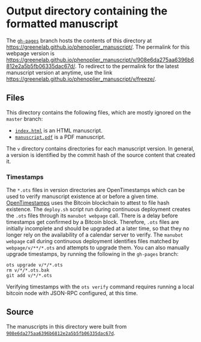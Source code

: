 # Output directory containing the formatted manuscript

The [`gh-pages`](https://github.com/greenelab/phenoplier_manuscript/tree/gh-pages) branch hosts the contents of this directory at <https://greenelab.github.io/phenoplier_manuscript/>.
The permalink for this webpage version is <https://greenelab.github.io/phenoplier_manuscript/v/908e6da275aa6396b6812e2a5b5fb06335dac67d/>.
To redirect to the permalink for the latest manuscript version at anytime, use the link <https://greenelab.github.io/phenoplier_manuscript/v/freeze/>.

## Files

This directory contains the following files, which are mostly ignored on the `master` branch:

+ [`index.html`](index.html) is an HTML manuscript.
+ [`manuscript.pdf`](manuscript.pdf) is a PDF manuscript.

The `v` directory contains directories for each manuscript version.
In general, a version is identified by the commit hash of the source content that created it.

### Timestamps

The `*.ots` files in version directories are OpenTimestamps which can be used to verify manuscript existence at or before a given time.
[OpenTimestamps](https://opentimestamps.org/) uses the Bitcoin blockchain to attest to file hash existence.
The `deploy.sh` script run during continuous deployment creates the `.ots` files through its `manubot webpage` call.
There is a delay before timestamps get confirmed by a Bitcoin block.
Therefore, `.ots` files are initially incomplete and should be upgraded at a later time, so that they no longer rely on the availability of a calendar server to verify.
The `manubot webpage` call during continuous deployment identifies files matched by `webpage/v/**/*.ots` and attempts to upgrade them.
You can also manually upgrade timestamps, by running the following in the `gh-pages` branch:

```shell
ots upgrade v/*/*.ots
rm v/*/*.ots.bak
git add v/*/*.ots
```

Verifying timestamps with the `ots verify` command requires running a local bitcoin node with JSON-RPC configured, at this time.

## Source

The manuscripts in this directory were built from
[`908e6da275aa6396b6812e2a5b5fb06335dac67d`](https://github.com/greenelab/phenoplier_manuscript/commit/908e6da275aa6396b6812e2a5b5fb06335dac67d).
